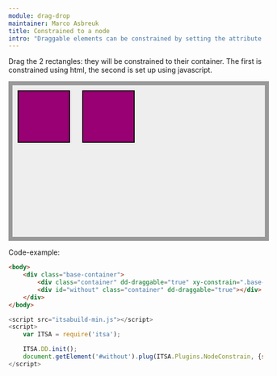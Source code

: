 ```yaml
---
module: drag-drop
maintainer: Marco Asbreuk
title: Constrained to a node
intro: "Draggable elements can be constrained by setting the attribute <b>xy-constrain=\"css-selector\"</b>, or using javascript by using <b>node.plugin(ITSA.Plugins.NodeConstrain, {selector: 'css-selector'})</b>. The plugin does nothing more than add the right attribute to the draggable Element, and it just works.</b>"
---
```


<style type="text/css">
    .base-container {
        width: 500px;
        height: 300px;
        background-color: #EEE;
        border: solid 8px #999;
        margin-bottom: 1em;
    }
    .container {
        margin: 10px;
        height: 100px;
        width: 100px;
        background-color: #990073;
        border: 2px solid #000;
        cursor: default;
        display: inline-block;
        *display: inline;
        *zoom: 1;
    }
</style>

Drag the 2 rectangles: they will be constrained to their container. The first is constrained using html, the second is set up using javascript.

<div class="base-container">
    <div id="ohoh" class="container" dd-draggable="true" xy-constrain=".base-container"></div>
    <div id="without" class="container" dd-draggable="true"></div>
</div>

<p class="spaced">Code-example:</p>

```html
<body>
    <div class="base-container">
        <div class="container" dd-draggable="true" xy-constrain=".base-container"></div>
        <div id="without" class="container" dd-draggable="true"></div>
    </div>
</body>
```

```js
<script src="itsabuild-min.js"></script>
<script>
    var ITSA = require('itsa');

    ITSA.DD.init();
    document.getElement('#without').plug(ITSA.Plugins.NodeConstrain, {selector: '.base-container'});
</script>
```

<script src="../../dist/itsabuild-min.js"></script>
<script>
    var ITSA = require('itsa');

    ITSA.DD.init();
    document.getElement('#without').plug(ITSA.Plugins.NodeConstrain, {selector: '.base-container'});
</script>
